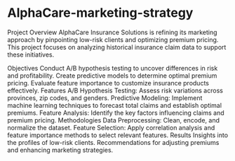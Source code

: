 ﻿# AlphaCare-marketing-strategy
Project Overview
AlphaCare Insurance Solutions is refining its marketing approach by pinpointing low-risk clients and optimizing premium pricing. This project focuses on analyzing historical insurance claim data to support these initiatives.

Objectives
Conduct A/B hypothesis testing to uncover differences in risk and profitability.
Create predictive models to determine optimal premium pricing.
Evaluate feature importance to customize insurance products effectively.
Features
A/B Hypothesis Testing: Assess risk variations across provinces, zip codes, and genders.
Predictive Modeling: Implement machine learning techniques to forecast total claims and establish optimal premiums.
Feature Analysis: Identify the key factors influencing claims and premium pricing.
Methodologies
Data Preprocessing: Clean, encode, and normalize the dataset.
Feature Selection: Apply correlation analysis and feature importance methods to select relevant features.
Results
Insights into the profiles of low-risk clients.
Recommendations for adjusting premiums and enhancing marketing strategies.
